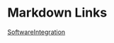 # Markdown Links
[SoftwareIntegration](https://very-long-domain.eu/some/thing/a/link/about/integration/that/reaches/)